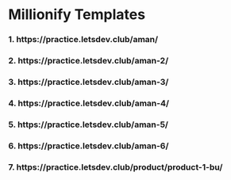 # Millionify Templates

<h3>1. <span>https://practice.letsdev.club/aman/</span></h3>
<h3>2. <span>https://practice.letsdev.club/aman-2/</span></h3>
<h3>3. <span>https://practice.letsdev.club/aman-3/</span></h3>
<h3>4. <span>https://practice.letsdev.club/aman-4/</span></h3>
<h3>5. <span>https://practice.letsdev.club/aman-5/</span></h3>
<h3>6. <span>https://practice.letsdev.club/aman-6/</span></h3>
<h3>7. <span>https://practice.letsdev.club/product/product-1-bu/</span></h3>


